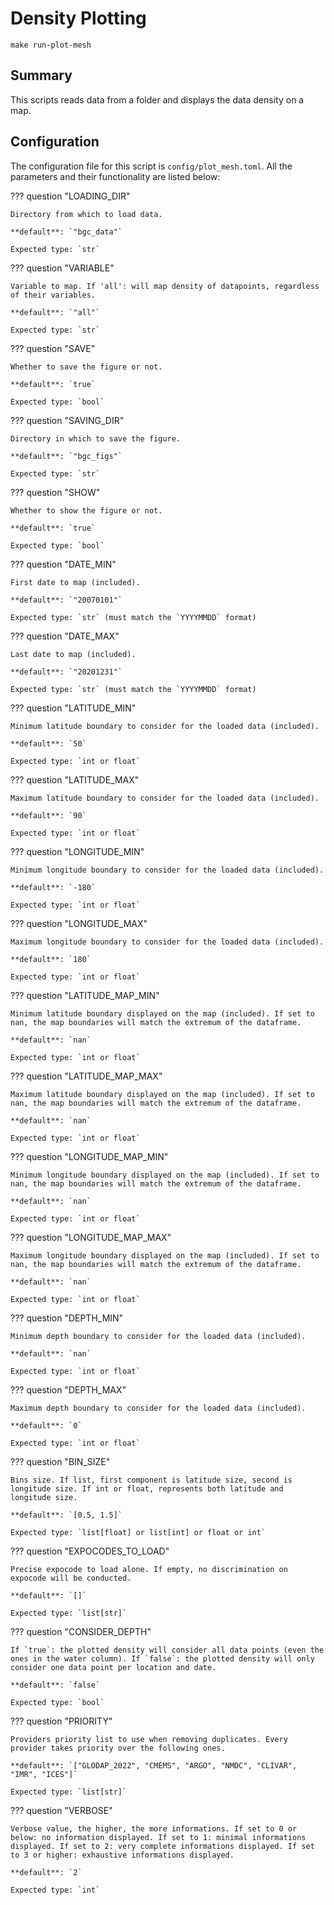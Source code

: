 # Density Plotting

`make run-plot-mesh`
## Summary

This scripts reads data from a folder and displays the data density on a map.

## Configuration

The configuration file for this script is `config/plot_mesh.toml`. All the parameters and their functionality are listed below:

??? question "LOADING_DIR"

    Directory from which to load data.

    **default**: `"bgc_data"`

    Expected type: `str`

??? question "VARIABLE"

    Variable to map. If 'all': will map density of datapoints, regardless of their variables.

    **default**: `"all"`

    Expected type: `str`

??? question "SAVE"

    Whether to save the figure or not.

    **default**: `true`

    Expected type: `bool`

??? question "SAVING_DIR"

    Directory in which to save the figure.

    **default**: `"bgc_figs"`

    Expected type: `str`

??? question "SHOW"

    Whether to show the figure or not.

    **default**: `true`

    Expected type: `bool`

??? question "DATE_MIN"

    First date to map (included).

    **default**: `"20070101"`

    Expected type: `str` (must match the `YYYYMMDD` format)

??? question "DATE_MAX"

    Last date to map (included).

    **default**: `"20201231"`

    Expected type: `str` (must match the `YYYYMMDD` format)

??? question "LATITUDE_MIN"

    Minimum latitude boundary to consider for the loaded data (included).

    **default**: `50`

    Expected type: `int or float`

??? question "LATITUDE_MAX"

    Maximum latitude boundary to consider for the loaded data (included).

    **default**: `90`

    Expected type: `int or float`

??? question "LONGITUDE_MIN"

    Minimum longitude boundary to consider for the loaded data (included).

    **default**: `-180`

    Expected type: `int or float`

??? question "LONGITUDE_MAX"

    Maximum longitude boundary to consider for the loaded data (included).

    **default**: `180`

    Expected type: `int or float`

??? question "LATITUDE_MAP_MIN"

    Minimum latitude boundary displayed on the map (included). If set to nan, the map boundaries will match the extremum of the dataframe.

    **default**: `nan`

    Expected type: `int or float`

??? question "LATITUDE_MAP_MAX"

    Maximum latitude boundary displayed on the map (included). If set to nan, the map boundaries will match the extremum of the dataframe.

    **default**: `nan`

    Expected type: `int or float`

??? question "LONGITUDE_MAP_MIN"

    Minimum longitude boundary displayed on the map (included). If set to nan, the map boundaries will match the extremum of the dataframe.

    **default**: `nan`

    Expected type: `int or float`

??? question "LONGITUDE_MAP_MAX"

    Maximum longitude boundary displayed on the map (included). If set to nan, the map boundaries will match the extremum of the dataframe.

    **default**: `nan`

    Expected type: `int or float`

??? question "DEPTH_MIN"

    Minimum depth boundary to consider for the loaded data (included).

    **default**: `nan`

    Expected type: `int or float`

??? question "DEPTH_MAX"

    Maximum depth boundary to consider for the loaded data (included).

    **default**: `0`

    Expected type: `int or float`

??? question "BIN_SIZE"

    Bins size. If list, first component is latitude size, second is longitude size. If int or float, represents both latitude and longitude size.

    **default**: `[0.5, 1.5]`

    Expected type: `list[float] or list[int] or float or int`

??? question "EXPOCODES_TO_LOAD"

    Precise expocode to load alone. If empty, no discrimination on expocode will be conducted.

    **default**: `[]`

    Expected type: `list[str]`

??? question "CONSIDER_DEPTH"

    If `true`: the plotted density will consider all data points (even the ones in the water column). If `false`: the plotted density will only consider one data point per location and date.

    **default**: `false`

    Expected type: `bool`

??? question "PRIORITY"

    Providers priority list to use when removing duplicates. Every provider takes priority over the following ones.

    **default**: `["GLODAP_2022", "CMEMS", "ARGO", "NMDC", "CLIVAR", "IMR", "ICES"]`

    Expected type: `list[str]`

??? question "VERBOSE"

    Verbose value, the higher, the more informations. If set to 0 or below: no information displayed. If set to 1: minimal informations displayed. If set to 2: very complete informations displayed. If set to 3 or higher: exhaustive informations displayed.

    **default**: `2`

    Expected type: `int`
